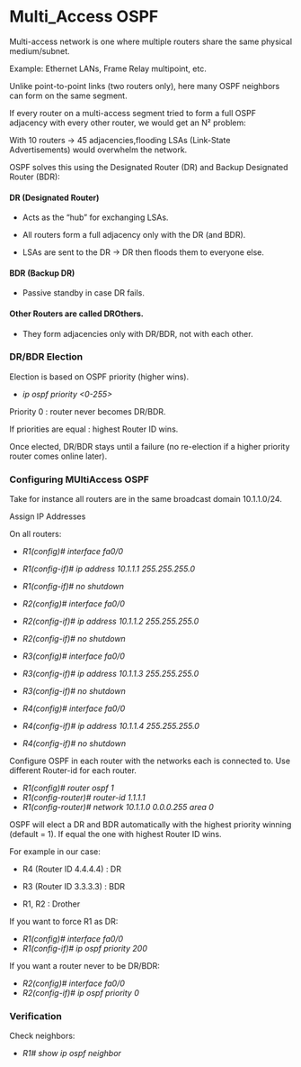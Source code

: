 # Multi_Access OSPF

Multi-access network is one where multiple routers share the same physical medium/subnet.

Example: Ethernet LANs, Frame Relay multipoint, etc.

Unlike point-to-point links (two routers only), here many OSPF neighbors can form on the same segment.

If every router on a multi-access segment tried to form a full OSPF adjacency with every other router, we would get an N² problem:

With 10 routers → 45 adjacencies,flooding LSAs (Link-State Advertisements) would overwhelm the network.

OSPF solves this using the Designated Router (DR) and Backup Designated Router (BDR):

#### DR (Designated Router)

* Acts as the “hub” for exchanging LSAs.

* All routers form a full adjacency only with the DR (and BDR).

* LSAs are sent to the DR → DR then floods them to everyone else.

#### BDR (Backup DR)

* Passive standby in case DR fails.

#### Other Routers are called DROthers.

* They form adjacencies only with DR/BDR, not with each other.

### DR/BDR Election

Election is based on OSPF priority (higher wins).

* _ip ospf priority <0-255>_

Priority 0 : router never becomes DR/BDR.

If priorities are equal : highest Router ID wins.

Once elected, DR/BDR stays until a failure (no re-election if a higher priority router comes online later).

### Configuring MUltiAccess OSPF

Take for instance all routers are in the same broadcast domain 10.1.1.0/24.

Assign IP Addresses

On all routers:

* _R1(config)# interface fa0/0_
* _R1(config-if)# ip address 10.1.1.1 255.255.255.0_
* _R1(config-if)# no shutdown_

* _R2(config)# interface fa0/0_
* _R2(config-if)# ip address 10.1.1.2 255.255.255.0_
* _R2(config-if)# no shutdown_

* _R3(config)# interface fa0/0_
* _R3(config-if)# ip address 10.1.1.3 255.255.255.0_
* _R3(config-if)# no shutdown_

* _R4(config)# interface fa0/0_
* _R4(config-if)# ip address 10.1.1.4 255.255.255.0_
* _R4(config-if)# no shutdown_

Configure OSPF in each router with the networks each is connected to. Use different Router-id for each router.

* _R1(config)# router ospf 1_
* _R1(config-router)# router-id 1.1.1.1_
* _R1(config-router)# network 10.1.1.0 0.0.0.255 area 0_

OSPF will elect a DR and BDR automatically with the highest priority winning (default = 1). If equal the one with highest Router ID wins.

For example in our case:

* R4 (Router ID 4.4.4.4) : DR

* R3 (Router ID 3.3.3.3) : BDR

* R1, R2 : Drother

If you want to force R1 as DR:

* _R1(config)# interface fa0/0_
* _R1(config-if)# ip ospf priority 200_


If you want a router never to be DR/BDR:

* _R2(config)# interface fa0/0_
* _R2(config-if)# ip ospf priority 0_

### Verification

Check neighbors:

* _R1# show ip ospf neighbor_

